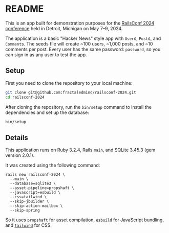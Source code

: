 # README

This is an app built for demonstration purposes for the [RailsConf 2024 conference](https://railsconf.org) held in Detroit, Michigan on May 7–9, 2024.

The application is a basic "Hacker News" style app with `User`s, `Post`s, and `Comment`s. The seeds file will create ~100 users, ~1,000 posts, and ~10 comments per post. Every user has the same password: `password`, so you can sign in as any user to test the app.

## Setup

First you need to clone the repository to your local machine:

```sh
git clone git@github.com:fractaledmind/railsconf-2024.git
cd railsconf-2024
```

After cloning the repository, run the `bin/setup` command to install the dependencies and set up the database:

```sh
bin/setup
```

## Details

This application runs on Ruby 3.2.4, Rails `main`, and SQLite 3.45.3 (gem version 2.0.1).

It was created using the following command:

```
rails new railsconf-2024 \
  --main \
  --database=sqlite3 \
  --asset-pipeline=propshaft \
  --javascript=esbuild \
  --css=tailwind \
  --skip-jbuilder \
  --skip-action-mailbox \
  --skip-spring
```

So it uses [`propshaft`](https://github.com/rails/propshaft) for asset compilation, [`esbuild`](https://esbuild.github.io) for JavaScript bundling, and [`tailwind`](https://tailwindcss.com) for CSS.
